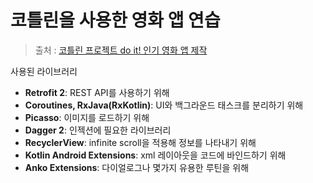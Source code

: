 # 코틀린을 사용한 영화 앱 연습

> 출처 : [코틀린 프로젝트 do it! 인기 영화 앱 제작](https://acaroom.net/ko/blog/youngdeok/코틀린-프로젝트-do-it-인기-영화-앱-제작)

사용된 라이브러리

- **Retrofit 2**: REST API를 사용하기 위해
- **Coroutines, RxJava(RxKotlin)**: UI와 백그라운드 태스크를 분리하기 위해
- **Picasso**: 이미지를 로드하기 위해
- **Dagger 2**: 인젝션에 필요한 라이브러리
- **RecyclerView**: infinite scroll을 적용해 정보를 나타내기 위해
- **Kotlin Android Extensions**: xml 레이아웃을 코드에 바인드하기 위해
- **Anko Extensions**: 다이얼로그나 몇가지 유용한 루틴을 위해
